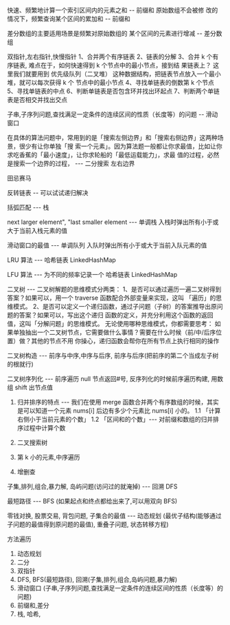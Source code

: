 快速、频繁地计算⼀个索引区间内的元素之和 -- 前缀和
原始数组不会被修 改的情况下，频繁查询某个区间的累加和 -- 前缀和

差分数组的主要适⽤场景是频繁对原始数组的 某个区间的元素进⾏增减 -- 差分数组

双指针,左右指针,快慢指针
1、合并两个有序链表
2、链表的分解
3、合并 k 个有序链表, 难点在于，如何快速得到 k 个节点中的最⼩节点，接到结 果链表上？ 这⾥我们就要⽤到 优先级队列（⼆叉堆） 这种数据结构，把链表节点放⼊⼀个最⼩堆，就可以每次获得 k 个 节点中的最⼩节点
4、寻找单链表的倒数第 k 个节点
5、寻找单链表的中点
6、判断单链表是否包含环并找出环起点
7、判断两个单链表是否相交并找出交点

子串,子序列问题,查找满足一定条件的连续区间的性质（长度等）的问题 -- 滑动窗口

在具体的算法问题中，常⽤到的是「搜索左侧边界」和「搜索右侧边界」这两种场景，很少有让你单独「搜 索⼀个元素」。因为算法题⼀般都让你求最值，⽐如让你求吃⾹蕉的「最⼩速度」，让你求轮船的「最低运载能⼒」，求最 值的过程，必然是搜索⼀个边界的过程， --- 二分搜索 左右边界

田忌赛马

反转链表 -- 可以试试递归解决

括弧匹配 --- 栈

next larger element", "last smaller element --- 单调栈 入栈时弹出所有小于或大于当前入栈元素的值

滑动窗口的最值 --- 单调队列 入队时弹出所有小于或大于当前入队元素的值

LRU 算法 --- 哈希链表 LinkedHashMap

LFU 算法 --- 为不同的频率记录一个 哈希链表 LinkedHashMap

二叉树 --- ⼆叉树解题的思维模式分两类： 1、是否可以通过遍历⼀遍⼆叉树得到答案？如果可以，⽤⼀个 traverse 函数配合外部变量来实现，这叫 「遍历」的思维模式。 2、是否可以定义⼀个递归函数，通过⼦问题（⼦树）的答案推导出原问题的答案？如果可以，写出这个递归 函数的定义，并充分利⽤这个函数的返回值，这叫「分解问题」的思维模式。 ⽆论使⽤哪种思维模式，你都需要思考： 如果单独抽出⼀个⼆叉树节点，它需要做什么事情？需要在什么时候（前/中/后序位置）做？其他的节点不⽤ 你操⼼，递归函数会帮你在所有节点上执⾏相同的操作

二叉树构造 --- 前序与中序,中序与后序, 前序与后序(把前序的第二个当成左子树的根就行)

二叉树序列化 --- 前序遍历 null 节点返回#号, 反序列化的时候前序遍历构建, 用数组 shift 出节点值

1. 归并排序的特点 --- 我们在使⽤ merge 函数合并两个有序数组的时候，其实 是可以知道⼀个元素 nums[i] 后边有多少个元素⽐ nums[i] ⼩的。
   1.1 「计算右侧⼩于当前元素的个数」
   1.2 「区间和的个数」--- 对前缀和数组的归并排序过程中计算个数

1. 二叉搜索树
1. 第 k 小的元素,中序遍历
1. 增删查

子集,排列,组合,暴力解, 岛屿问题(访问过的就淹掉) --- 回溯 DFS

最短路径 --- BFS (如果起点和终点都给出来了,可以用双向 BFS)

零钱对换, 股票交易, 背包问题, 子集合的最值 --- 动态规划 (最优子结构(能够通过⼦问题的最值得到原问题的最值), 重叠子问题, 状态转移方程)

方法遍历

1. 动态规划
2. 二分
3. 双指针
4. DFS, BFS(最短路径), 回溯(子集,排列,组合,岛屿问题,暴力解)
5. 滑动窗口 (子串,子序列问题,查找满足一定条件的连续区间的性质（长度等）的问题)
6. 前缀和,差分
7. 栈, 哈希,
